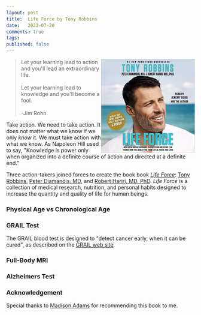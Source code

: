 ```yaml
---
layout: post
title:  Life Force by Tony Robbins
date:   2023-07-20
comments: true
tags: 
published: false
---
```



<img src="/images/life_force_tony_robbins.jpg" align="right" width="250" padding="10" alt="Life Force by Tony Robbins" title="Life Force by Tony Robbins" /> 

>Let your learning lead to action and you'll lead an extraordinary life.<br/>&nbsp;<br/>Let your learning lead to knowledge and you'll become a fool.<br/>&nbsp;<br/>-Jim Rohn

Take action. We need to take action. It does not matter what we know if we only _know_ it. We must take action with what we know. As Napoleon Hill used to say, "Knowledge is power only when organized into a definite course of action and directed at a definite end."

Three action-takers joined forces to create the book book _[Life Force](https://www.lifeforce.com/)_: [Tony Robbins](https://www.tonyrobbins.com), [Peter Diamandis, MD](https://www.linkedin.com/in/peterdiamandis/), and [Robert Hariri, MD, PhD](https://www.linkedin.com/in/drbobhariri/). _Life Force_ is a collection of medical research, nutrition, and personal habits designed to increase the quantity and quality of life for human beings.

<!--more-->

### Physical Age vs Chronological Age


### GRAIL Test

The GRAIL blood test is designed to "detect cancer early, when it can be cured", as described on the [GRAIL web site](https://grail.com/).


### Full-Body MRI


### Alzheimers Test



### Acknowledgement

Special thanks to [Madison Adams](https://www.linkedin.com/in/madison-adams-mba-72b9643a/) for recommending this book to me.
